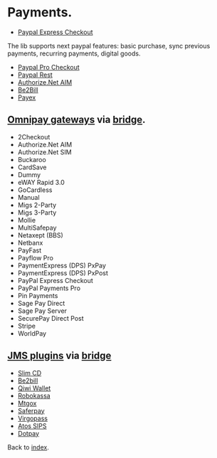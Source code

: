 # Payments.

* [Paypal Express Checkout](https://github.com/Payum/PaypalExpressCheckoutNvp/blob/master/docs/index.md)

The lib supports next paypal features: basic purchase, sync previous payments, recurring payments, digital goods.

* [Paypal Pro Checkout](https://github.com/Payum/PaypalProCheckoutNvp/blob/master/docs/index.md)
* [Paypal Rest](https://github.com/Payum/PaypalRest/blob/master/docs/index.md)
* [Authorize.Net AIM](https://github.com/Payum/AuthorizeNetAim/blob/master/docs/index.md)
* [Be2Bill](https://github.com/Payum/Be2Bill/blob/master/docs/index.md)
* [Payex](https://github.com/Payum/Payex/blob/master/docs/index.md)

## [Omnipay gateways](https://github.com/adrianmacneil/omnipay) via [bridge](https://github.com/Payum/OmnipayBridge).

* 2Checkout
* Authorize.Net AIM
* Authorize.Net SIM
* Buckaroo
* CardSave
* Dummy
* eWAY Rapid 3.0
* GoCardless
* Manual
* Migs 2-Party
* Migs 3-Party
* Mollie
* MultiSafepay
* Netaxept (BBS)
* Netbanx
* PayFast
* Payflow Pro
* PaymentExpress (DPS) PxPay
* PaymentExpress (DPS) PxPost
* PayPal Express Checkout
* PayPal Payments Pro
* Pin Payments
* Sage Pay Direct
* Sage Pay Server
* SecurePay Direct Post
* Stripe
* WorldPay

## [JMS plugins](http://jmsyst.com/bundles/JMSPaymentCoreBundle) via [bridge](https://github.com/Payum/JMSPaymentBridge)

* [Slim CD](https://github.com/mpoplin/TPMPaymentSlimCDBundle)
* [Be2bill](https://github.com/rezzza/PaymentBe2billBundle)
* [Qiwi Wallet](https://github.com/chewbacco/ChewbaccoPaymentQiwiWalletBundle)
* [Robokassa](https://github.com/karser/RobokassaBundle)
* [Mtgox](https://github.com/wikp/PaymentMtgoxBundle)
* [Saferpay](https://github.com/ibrows/PaymentSaferpayBundle)
* [Virgopass](https://github.com/cariboo/CaribooPaymentVirgopassBundle)
* [Atos SIPS](https://github.com/cariboo/CaribooPaymentSipsBundle)
* [Dotpay](https://github.com/ETSGlobal/ETSPaymentDotpayBundle)

Back to [index](index.md).
